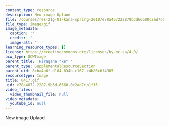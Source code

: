 ```yaml
---
content_type: resource
description: New image Uplaod
file: /courses/res-21g-01-kana-spring-2010/e78a467222879b3d66680c2ad7db1ff5_0417.gif
file_type: image/gif
image_metadata:
  caption: ''
  credit: ''
  image-alt: ''
learning_resource_types: []
license: https://creativecommons.org/licenses/by-nc-sa/4.0/
ocw_type: OCWImage
parent_title: 'Hiragana "ke" '
parent_type: SupplementalResourceSection
parent_uid: 8cba4a6f-d184-034b-c167-c4b86c0f4985
resourcetype: Image
title: 0417.gif
uid: e78a4672-2287-9b3d-6668-0c2ad7db1ff5
video_files:
  video_thumbnail_file: null
video_metadata:
  youtube_id: null
---
```

New image Uplaod